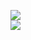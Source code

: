 [![](https://img.shields.io/badge/Made%20With-Github%20Spray-lightgrey.svg?style=for-the-badge&logo=github)](https://github.com/Annihil/github-spray#4802)  
[![](https://i.imgur.com/2DrTn0Z.gif)](https://github.com/Annihil/github-spray)